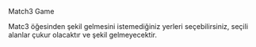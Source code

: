 Match3 Game 

Matc3 öğesinden şekil gelmesini istemediğiniz yerleri seçebilirsiniz, seçili alanlar çukur olacaktır ve şekil gelmeyecektir.
